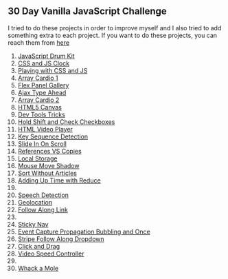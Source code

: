 ##                                          30 Day Vanilla JavaScript Challenge

I tried to do these projects in order to improve myself and I also tried to add something extra to each project.
If you want to do these projects, you can reach them from [here](https://javascript30.com/)


01. [JavaScript Drum Kit](https://github.com/MMKaragoz/JavaScript30/tree/main/01-Drum-Kit)
02. [CSS and JS Clock](https://github.com/MMKaragoz/JavaScript30/tree/main/02-CSS%2BJS-Clock)
03. [Playing with CSS and JS](https://github.com/MMKaragoz/JavaScript30/tree/main/03-Playing-with-CSS-JS)
04. [Array Cardio 1](https://github.com/MMKaragoz/JavaScript30/tree/main/04-Array-Cardio-1)
05. [Flex Panel Gallery](https://github.com/MMKaragoz/JavaScript30/tree/main/05-Flex-Panel-Gallery)
06. [Ajax Type Ahead](https://github.com/MMKaragoz/JavaScript30/tree/main/06-Ajax-Type-Ahead)
07. [Array Cardio 2](https://github.com/MMKaragoz/JavaScript30/tree/main/07-Array-Cardio-2)
08. [HTML5 Canvas](https://github.com/MMKaragoz/JavaScript30/tree/main/08-HTML-Canvas)
09. [Dev Tools Tricks](https://github.com/MMKaragoz/JavaScript30/tree/main/09-Dev-Tools-Tricks)
10. [Hold Shift and Check Checkboxes](https://github.com/MMKaragoz/JavaScript30/tree/main/10-Hold-Shift-Check-Checkboxes)
11. [HTML Video Player](https://github.com/MMKaragoz/JavaScript30/tree/main/11-HTML-Video-Player)
12. [Key Sequence Detection](https://github.com/MMKaragoz/JavaScript30/tree/main/12-Key-Sequence-Detection)
13. [Slide In On Scroll](https://github.com/MMKaragoz/JavaScript30/tree/main/13-Slide-In-On-Scroll)
14. [References VS Copies](https://github.com/MMKaragoz/JavaScript30/tree/main/14-References-VS-Copies)
15. [Local Storage](https://github.com/MMKaragoz/JavaScript30/tree/main/15-LocalStorage)
16. [Mouse Move Shadow](https://github.com/MMKaragoz/JavaScript30/tree/main/16-Mouse-Move-Shadow)
17. [Sort Without Articles](https://github.com/MMKaragoz/JavaScript30/tree/main/17-Sort-Without-Articles)
18. [Adding Up Time with Reduce](https://github.com/MMKaragoz/JavaScript30/tree/main/18-Adding-Up-Times-with-Reduce)
19. 
20. [Speech Detection](https://github.com/MMKaragoz/JavaScript30/tree/main/20-Speech-Detection)
21. [Geolocation](https://github.com/MMKaragoz/JavaScript30/tree/main/21-Geolocation)
22. [Follow Along Link](https://github.com/MMKaragoz/JavaScript30/tree/main/22-Follow-Along-Link)
23.
24. [Sticky Nav](https://github.com/MMKaragoz/JavaScript30/tree/main/24-Sticky-Nav)
25. [Event Capture Propagation Bubbling and Once](https://github.com/MMKaragoz/JavaScript30/tree/main/25-Event-Capture-Propagation-Bubbling-and-Once)
26. [Stripe Follow Along Dropdown](https://github.com/MMKaragoz/JavaScript30/tree/main/26-Stripe-Follow-Along-Dropdown)
27. [Click and Drag](https://github.com/MMKaragoz/JavaScript30/tree/main/27-Click-and-Drag)
28. [Video Speed Controller](https://github.com/MMKaragoz/JavaScript30/tree/main/28-Video-Speed-Controller)
29.
30. [Whack a Mole](https://github.com/MMKaragoz/JavaScript30/tree/main/30-Whack-a-Mole)
